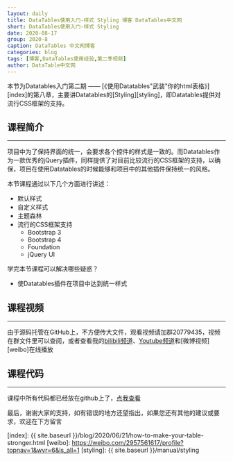 ```yaml
---
layout: daily
title: DataTables使用入门-样式 Styling 博客 DataTables中文网
short: DataTables使用入门-样式 Styling
date: 2020-08-17
group: 2020-8
caption: DataTables 中文网博客
categories: blog
tags: [博客,DataTables使用经验,第二季视频]
author: DataTable中文网
---
```


本节为Datatables入门第二期 —— [《使用Datatables"武装"你的html表格》][index]的第八章，主要讲Datatables的[Styling][styling]，即Datatables提供对流行CSS框架的支持。

## 课程简介
---

项目中为了保持界面的统一，会要求各个控件的样式是一致的。而Datatables作为一款优秀的jQuery插件，同样提供了对目前比较流行的CSS框架的支持，以确保，项目在使用Datatables的时候能够和项目中的其他插件保持统一的风格。
<!--more-->

本节课程通过以下几个方面进行讲述：

- 默认样式
- 自定义样式
- 主题森林
- 流行的CSS框架支持
    - Bootstrap 3
    - Bootstrap 4
    - Foundation
    - jQuery UI

学完本节课程可以解决哪些疑惑？

- 使Datatables插件在项目中达到统一样式

## 课程视频
---

由于源码托管在GitHub上，不方便传大文件，观看视频请加群20779435，视频在群文件里可以查阅，或者查看我的[bilibili频道][bilibili]、[Youtube频道][youtube]和[微博视频][weibo]在线播放

<iframe flag="bilibili" style="display:none" src="//player.bilibili.com/player.html?aid=969335703&bvid=BV19p4y1v7vZ&cid=225646411&page=1" scrolling="no" border="0" frameborder="no" framespacing="0" allowfullscreen="true"></iframe>

## 课程代码
---

课程中所有代码都已经放在github上了，[点我查看][github]

最后，谢谢大家的支持，如有错误的地方还望指出，如果您还有其他的建议或要求，欢迎在下方留言


[youtube]: https://www.youtube.com/playlist?list=PLfl1Raz12t6s43Fb--qDoIsBPKHEme7FO
[bilibili]: https://space.bilibili.com/618644465/channel/detail?cid=133983
[github]: https://github.com/ssy341/datatables-season2/tree/master/example01
[index]: {{ site.baseurl }}/blog/2020/06/21/how-to-make-your-table-stronger.html
[weibo]: https://weibo.com/2957561617/profile?topnav=1&wvr=6&is_all=1
[styling]: {{ site.baseurl }}/manual/styling